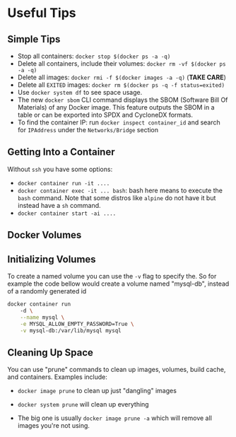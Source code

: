 # Useful Tips

## Simple Tips

- Stop all containers: `docker stop $(docker ps -a -q)`
- Delete all containers, include their volumes: `docker rm -vf $(docker ps -a -q)`
- Delete all images: `docker rmi -f $(docker images -a -q)` (**TAKE CARE**)
- Delete all `EXITED` images: `docker rm $(docker ps -q -f status=exited)`
- Use `docker system df` to see space usage.
- The new `docker sbom` CLI command displays the SBOM (Software Bill Of Materials)
of any Docker image. This feature outputs the SBOM in a table or can be exported
into SPDX and CycloneDX formats.
- To find the container IP: run `docker inspect container_id` and search for `IPAddress`
under the `Networks/Bridge` section

## Getting Into a Container

Without `ssh` you have some options:

- `docker container run -it ....`
- `docker container exec -it ... bash`: bash here means to execute the `bash` command.
Note that some distros like `alpine` do not have it but instead have a `sh` command.
- `docker container start -ai ....`

## Docker Volumes

## Initializing Volumes

To create a named volume you can use the `-v` flag to specify the. So for example the code bellow would create a volume named "mysql-db", instead of a randomly generated id

```bash
docker container run 
    -d \
    --name mysql \
    -e MYSQL_ALLOW_EMPTY_PASSWORD=True \
    -v mysql-db:/var/lib/mysql mysql
```

## Cleaning Up Space

You can use "prune" commands to clean up images, volumes, build cache, and containers. Examples include:

- `docker image prune` to clean up just "dangling" images

- `docker system prune` will clean up everything

- The big one is usually `docker image prune -a` which will remove all images you're not using.
